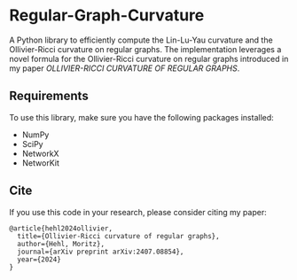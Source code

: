 # Regular-Graph-Curvature

A Python library to efficiently compute the Lin-Lu-Yau curvature and the Ollivier-Ricci curvature on regular graphs. The implementation leverages a novel formula for the Ollivier-Ricci curvature on regular graphs introduced in my paper *OLLIVIER-RICCI CURVATURE OF REGULAR GRAPHS*.

## Requirements
To use this library, make sure you have the following packages installed:
- NumPy
- SciPy
- NetworkX
- NetworKit

## Cite
If you use this code in your research, please consider citing my paper:
```
@article{hehl2024ollivier,
  title={Ollivier-Ricci curvature of regular graphs},
  author={Hehl, Moritz},
  journal={arXiv preprint arXiv:2407.08854},
  year={2024}
}
